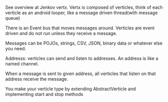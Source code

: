 
See overview at Jenkov vertx.
Vertx is composed of verticles,
think of each verticle as an android looper, like a
message driven thread(with message queue)

There is an Event bus that moves messages around.
Verticles are event driven and do not run unless they receive a 
message.

Messages can be POJOs, strings, CSV, JSON, binary data or 
whatever else you need.

Addresss: verticles can send and listen to addresses.
An address is like a named channel.

When a message is sent to given address, all verticles
that listen on that address receive the message.

You make your verticle type by extending AbstractVerticle
and implementing start and stop methods


